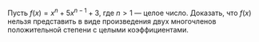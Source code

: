 Пусть $f\left( x \right)={{x}^{n}}+5{{x}^{n-1}}+3$, где $n > 1$ — целое число. Доказать, что $f\left( x \right)$ нельзя представить в виде произведения двух многочленов положительной степени с целыми коэффициентами.